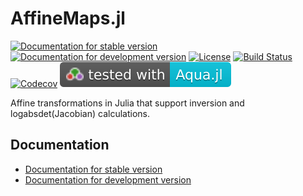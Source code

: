 # AffineMaps.jl

[![Documentation for stable version](https://img.shields.io/badge/docs-stable-blue.svg)](https://oschulz.github.io/AffineMaps.jl/stable)
[![Documentation for development version](https://img.shields.io/badge/docs-dev-blue.svg)](https://oschulz.github.io/AffineMaps.jl/dev)
[![License](http://img.shields.io/badge/license-MIT-brightgreen.svg?style=flat)](LICENSE.md)
[![Build Status](https://github.com/oschulz/AffineMaps.jl/workflows/CI/badge.svg?branch=main)](https://github.com/oschulz/AffineMaps.jl/actions?query=workflow%3ACI)
[![Codecov](https://codecov.io/gh/oschulz/AffineMaps.jl/branch/main/graph/badge.svg)](https://codecov.io/gh/oschulz/AffineMaps.jl)
[![Aqua QA](https://raw.githubusercontent.com/JuliaTesting/Aqua.jl/master/badge.svg)](https://github.com/JuliaTesting/Aqua.jl)

Affine transformations in Julia that support inversion and logabsdet(Jacobian) calculations.

## Documentation

* [Documentation for stable version](https://oschulz.github.io/AffineMaps.jl/stable)
* [Documentation for development version](https://oschulz.github.io/AffineMaps.jl/dev)

